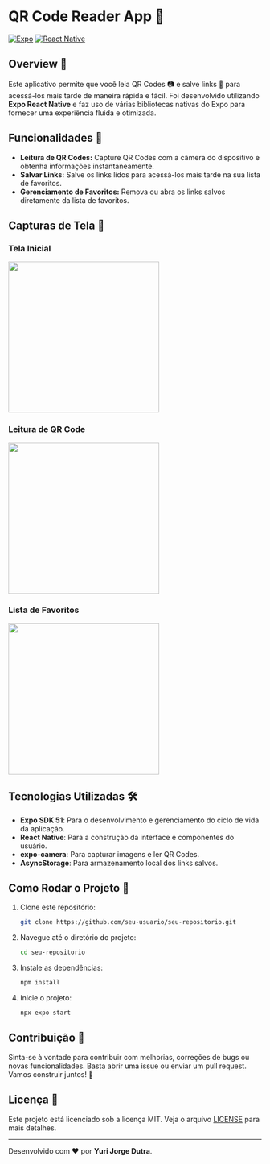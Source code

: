 # QR Code Reader App 📱

[![Expo](https://img.shields.io/badge/Expo-SDK_51-000.svg?style=flat-square&logo=expo)](https://expo.dev/)
[![React Native](https://img.shields.io/badge/React_Native-0.71-blue.svg?style=flat-square&logo=react)](https://reactnative.dev/)

## Overview 🌟

Este aplicativo permite que você leia QR Codes 📷 e salve links 📌 para acessá-los mais tarde de maneira rápida e fácil. Foi desenvolvido utilizando **Expo React Native** e faz uso de várias bibliotecas nativas do Expo para fornecer uma experiência fluida e otimizada.

## Funcionalidades 🚀

- **Leitura de QR Codes:** Capture QR Codes com a câmera do dispositivo e obtenha informações instantaneamente.
- **Salvar Links:** Salve os links lidos para acessá-los mais tarde na sua lista de favoritos.
- **Gerenciamento de Favoritos:** Remova ou abra os links salvos diretamente da lista de favoritos.

## Capturas de Tela 📸

### Tela Inicial

<img src="./path/to/your/image/pic01.jpeg" width="300">

### Leitura de QR Code

<img src="./path/to/your/image/pic02.jpeg" width="300">

### Lista de Favoritos

<img src="./path/to/your/image/pic03.jpeg" width="300">

## Tecnologias Utilizadas 🛠️

- **Expo SDK 51**: Para o desenvolvimento e gerenciamento do ciclo de vida da aplicação.
- **React Native**: Para a construção da interface e componentes do usuário.
- **expo-camera**: Para capturar imagens e ler QR Codes.
- **AsyncStorage**: Para armazenamento local dos links salvos.

## Como Rodar o Projeto 🚀

1. Clone este repositório:
   ```sh
   git clone https://github.com/seu-usuario/seu-repositorio.git
   ```
2. Navegue até o diretório do projeto:
   ```sh
   cd seu-repositorio
   ```
3. Instale as dependências:
   ```sh
   npm install
   ```
4. Inicie o projeto:
   ```sh
   npx expo start
   ```

## Contribuição 🤝

Sinta-se à vontade para contribuir com melhorias, correções de bugs ou novas funcionalidades. Basta abrir uma issue ou enviar um pull request. Vamos construir juntos! 🚀

## Licença 📄

Este projeto está licenciado sob a licença MIT. Veja o arquivo [LICENSE](./LICENSE) para mais detalhes.

---

Desenvolvido com ❤️ por **Yuri Jorge Dutra**.